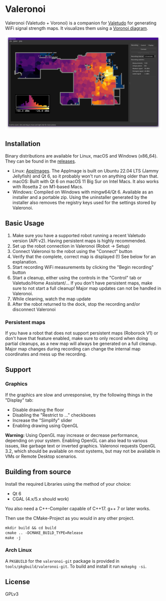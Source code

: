 # Valeronoi

Valeronoi (Valetudo + Voronoi) is a companion for [Valetudo](https://valetudo.cloud) for generating WiFi signal strength maps. It visualizes them using a [Voronoi diagram](https://en.wikipedia.org/wiki/Voronoi_diagram).

![Screenshot](assets/screenshot.png)

## Installation

Binary distributions are available for Linux, macOS and Windows (x86_64). They can be found in the [releases](https://github.com/ccoors/Valeronoi/releases).

- Linux: [AppImages](https://appimage.org/). The AppImage is built on Ubuntu 22.04 LTS (Jammy Jellyfish) and Qt 6, so it probably won't run on anything older than that.
- macOS: Built with Qt 6 on macOS 11 Big Sur on Intel Macs. It also works with Rosetta 2 on M1-based Macs.
- Windows: Compiled on Windows with mingw64/Qt 6. Available as an installer and a portable zip. Using the uninstaller generated by the installer also removes the registry keys used for the settings stored by Valeronoi.

## Basic Usage

1. Make sure you have a supported robot running a recent Valetudo version (API v2). Having persistent maps is highly recommended.
2. Set up the robot connection in Valeronoi (Robot -> Setup)
3. Connect Valeronoi to the robot using the "Connect" button
4. Verify that the complete, correct map is displayed (!) See below for an explanation.
5. Start recording WiFi measurements by clicking the "Begin recording" button
6. Start a cleanup, either using the controls in the "Control" tab or Valetudo/Home Assistant/... If you don't have persistent maps, make sure to not start a full cleanup! Major map updates can not be handled in Valeronoi.
7. While cleaning, watch the map update
8. After the robot returned to the dock, stop the recording and/or disconnect Valeronoi

### Persistent maps

If you have a robot that does not support persistent maps (Roborock V1) or don't have that feature enabled, make sure to only record when doing partial cleanups, as a new map will always be generated on a full cleanup. Major map changes during recording can change the internal map coordinates and mess up the recording.

## Support

### Graphics

If the graphics are slow and unresponsive, try the following things in the "Display" tab:

- Disable drawing the floor
- Disabling the "Restrict to ..." checkboxes
- Increase the "Simplify" slider
- Enabling drawing using OpenGL

**Warning:** Using OpenGL may increase or decrease performance, depending on your system. Enabling OpenGL can also lead to various issues, like garbage text or inverted graphics. Valeronoi requests OpenGL 3.2, which should be available on most systems, but may not be available in VMs or Remote Desktop scenarios.

## Building from source

Install the required Libraries using the method of your choice:

- Qt 6
- CGAL (4.x/5.x should work)

You also need a C++-Compiler capable of C++17. g++ 7 or later works.

Then use the CMake-Project as you would in any other project.

```
mkdir build && cd build
cmake .. -DCMAKE_BUILD_TYPE=Release
make -j
```

### Arch Linux

A `PKGBUILD` for the `valeronoi-git` package is provided in `tools/pkgbuild/valeronoi-git`. To build and install it run `makepkg -si`.

## License

GPLv3
